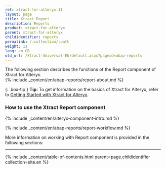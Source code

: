 ```yaml
---
ref: xtract-for-alteryx-11
layout: page
title: Xtract Report
description: Reports
product: xtract-for-alteryx
parent: xtract-for-alteryx
childidentifier: reports
permalink: /:collection/:path
weight: 11
lang: en_GB
old_url: /Xtract-Universal-EN/default.aspx?pageid=abap-reports
---
```

The following section describes the functions of the Report component of Xtract for Alteryx.<br>
{% include _content/en/abap-reports/report-about.md %}


{: .box-tip }
**Tip:** To get information on the basics of Xtract for Alteryx, refer to [Getting Started with Xtract for Alteryx](./getting-started).

### How to use the Xtract Report component
{% include _content/en/alteryx-component-intro.md %}

{% include _content/en/abap-reports/report-workflow.md %}

More information on working with Report component is provided in the following sections:

---

{% include _content/table-of-contents.html parent=page.childidentifier collection=site.en %}
